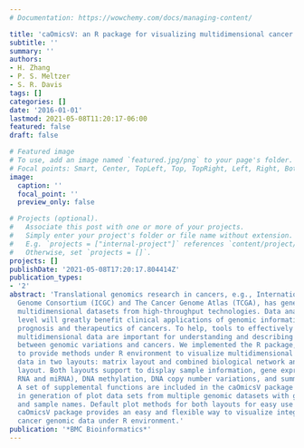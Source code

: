 ```yaml
---
# Documentation: https://wowchemy.com/docs/managing-content/

title: 'caOmicsV: an R package for visualizing multidimensional cancer genomic data'
subtitle: ''
summary: ''
authors:
- H. Zhang
- P. S. Meltzer
- S. R. Davis
tags: []
categories: []
date: '2016-01-01'
lastmod: 2021-05-08T11:20:17-06:00
featured: false
draft: false

# Featured image
# To use, add an image named `featured.jpg/png` to your page's folder.
# Focal points: Smart, Center, TopLeft, Top, TopRight, Left, Right, BottomLeft, Bottom, BottomRight.
image:
  caption: ''
  focal_point: ''
  preview_only: false

# Projects (optional).
#   Associate this post with one or more of your projects.
#   Simply enter your project's folder or file name without extension.
#   E.g. `projects = ["internal-project"]` references `content/project/deep-learning/index.md`.
#   Otherwise, set `projects = []`.
projects: []
publishDate: '2021-05-08T17:20:17.804414Z'
publication_types:
- '2'
abstract: 'Translational genomics research in cancers, e.g., International Cancer
  Genome Consortium (ICGC) and The Cancer Genome Atlas (TCGA), has generated large
  multidimensional datasets from high-throughput technologies. Data analysis at multidimensional
  level will greatly benefit clinical applications of genomic information in diagnosis,
  prognosis and therapeutics of cancers. To help, tools to effectively visualize integrated
  multidimensional data are important for understanding and describing the relationship
  between genomic variations and cancers. We implemented the R package, caOmicsV,
  to provide methods under R environment to visualize multidimensional cancer genomic
  data in two layouts: matrix layout and combined biological network and circular
  layout. Both layouts support to display sample information, gene expression (e.g.,
  RNA and miRNA), DNA methylation, DNA copy number variations, and summarized data.
  A set of supplemental functions are included in the caOmicsV package to help users
  in generation of plot data sets from multiple genomic datasets with given gene names
  and sample names. Default plot methods for both layouts for easy use are also implemented.
  caOmicsV package provides an easy and flexible way to visualize integrated multidimensional
  cancer genomic data under R environment.'
publication: '*BMC Bioinformatics*'
---
```

